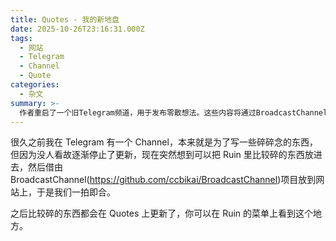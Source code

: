 ```yaml
---
title: Quotes - 我的新地盘
date: 2025-10-26T23:16:31.000Z
tags:
  - 网站
  - Telegram
  - Channel
  - Quote
categories:
  - 杂文
summary: >-
  作者重启了一个旧Telegram频道，用于发布零散想法。这些内容将通过BroadcastChannel项目同步到其网站Ruin，并在新增的“Quotes”栏目中更新。
---
```

很久之前我在 Telegram 有一个 Channel，本来就是为了写一些碎碎念的东西，但因为没人看故逐渐停止了更新，现在突然想到可以把 Ruin 里比较碎的东西放进去，然后借由 BroadcastChannel(https://github.com/ccbikai/BroadcastChannel)项目放到网站上，于是我们一拍即合。

之后比较碎的东西都会在 Quotes 上更新了，你可以在 Ruin 的菜单上看到这个地方。
